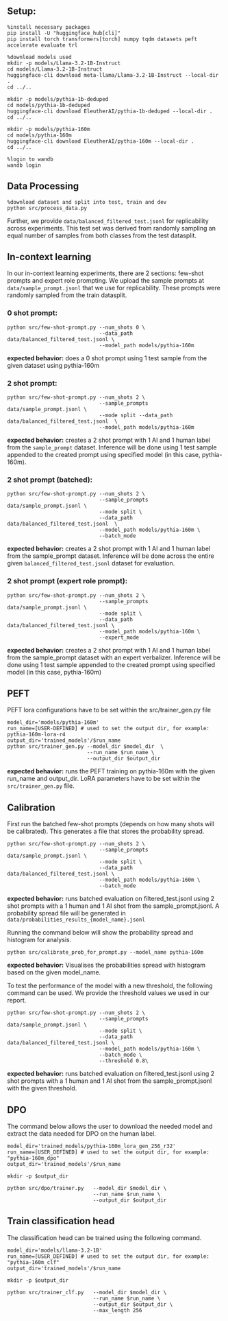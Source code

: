 ## Setup:

```
%install necessary packages
pip install -U "huggingface_hub[cli]"
pip install torch transformers[torch] numpy tqdm datasets peft accelerate evaluate trl
```

```
%download models used
mkdir -p models/Llama-3.2-1B-Instruct
cd models/Llama-3.2-1B-Instruct
huggingface-cli download meta-llama/Llama-3.2-1B-Instruct --local-dir .
cd ../..

mkdir -p models/pythia-1b-deduped
cd models/pythia-1b-deduped
huggingface-cli download EleutherAI/pythia-1b-deduped --local-dir .
cd ../..

mkdir -p models/pythia-160m
cd models/pythia-160m
huggingface-cli download EleutherAI/pythia-160m --local-dir .
cd ../..
```

``` 
%login to wandb
wandb login 
```

## Data Processing
```
%download dataset and split into test, train and dev
python src/process_data.py
```

Further, we provide `data/balanced_filtered_test.jsonl` for replicability across experiments. This test set was derived from randomly sampling an equal number of samples from both classes from the test datasplit. 

## In-context learning

In our in-context learning experiments, there are 2 sections: few-shot prompts and expert role prompting. We upload the sample prompts at `data/sample_prompt.jsonl` that we use for replicability. These prompts were randomly sampled from the train datasplit. 

### 0 shot prompt:

```
python src/few-shot-prompt.py --num_shots 0 \
                              --data_path data/balanced_filtered_test.jsonl \
                              --model_path models/pythia-160m
```

**expected behavior:** does a 0 shot prompt using 1 test sample from the given dataset using pythia-160m



### 2 shot prompt:

```
python src/few-shot-prompt.py --num_shots 2 \
                              --sample_prompts data/sample_prompt.jsonl \
                              --mode split --data_path data/balanced_filtered_test.jsonl  \
                              --model_path models/pythia-160m
```

**expected behavior:** creates a 2 shot prompt with 1 AI and 1 human label from the `sample_prompt` dataset. Inference will be done using 1 test sample appended to the created prompt using specified model (in this case, pythia-160m).



### 2 shot prompt (batched):

```
python src/few-shot-prompt.py --num_shots 2 \
                              --sample_prompts data/sample_prompt.jsonl \
                              --mode split \
                              --data_path data/balanced_filtered_test.jsonl  \
                              --model_path models/pythia-160m \
                              --batch_mode
```

**expected behavior:** creates a 2 shot prompt with 1 AI and 1 human label from the sample_prompt dataset. Inference will be done across the entire given `balanced_filtered_test.jsonl` dataset for evaluation.



### 2 shot prompt (expert role prompt):

```
python src/few-shot-prompt.py --num_shots 2 \
                              --sample_prompts data/sample_prompt.jsonl \
                              --mode split \
                              --data_path data/balanced_filtered_test.jsonl \
                              --model_path models/pythia-160m \
                              --expert_mode
```

**expected behavior:** creates a 2 shot prompt with 1 AI and 1 human label from the sample_prompt dataset with an expert verbalizer. Inference will be done using 1 test sample appended to the created prompt using specified model (in this case, pythia-160m)

## PEFT

PEFT lora configurations have to be set within the src/trainer_gen.py file

```
model_dir='models/pythia-160m'
run_name=[USER-DEFINED] # used to set the output dir, for example: pythia-160m-lora-r4
output_dir='trained_models'/$run_name
python src/trainer_gen.py --model_dir $model_dir  \
                          --run_name $run_name \
                          --output_dir $output_dir 
```

**expected behavior:** runs the PEFT training on pythia-160m with the given run_name and output_dir. LoRA parameters have to be set within the `src/trainer_gen.py` file.

## Calibration

First run the batched few-shot prompts (depends on how many shots will be calibrated). This generates a file that stores the probability spread.

```
python src/few-shot-prompt.py --num_shots 2 \
                              --sample_prompts data/sample_prompt.jsonl \
                              --mode split \
                              --data_path data/balanced_filtered_test.jsonl \
                              --model_path models/pythia-160m \
                              --batch_mode
```

**expected behavior:** runs batched evaluation on filtered_test.jsonl using 2 shot prompts with a 1 human and 1 AI shot from the sample_prompt.jsonl. A probability spread file will be generated in `data/probabilities_results_{model_name}.jsonl`

Running the command below will show the probability spread and histogram for analysis.

```
python src/calibrate_prob_for_prompt.py --model_name pythia-160m
```

**expected behavior:** Visualises the probabilities spread with histogram based on the given model_name.

To test the performance of the model with a new threshold, the following command can be used. We provide the threshold values we used in our report.

```
python src/few-shot-prompt.py --num_shots 2 \
                              --sample_prompts data/sample_prompt.jsonl \
                              --mode split \
                              --data_path data/balanced_filtered_test.jsonl \
                              --model_path models/pythia-160m \
                              --batch_mode \ 
                              --threshold 0.8\
```

**expected behavior:** runs batched evaluation on filtered_test.jsonl using 2 shot prompts with a 1 human and 1 AI shot from the sample_prompt.jsonl with the given threshold.

## DPO

The command below allows the user to download the needed model and extract the data needed for DPO on the human label.

```
model_dir='trained_models/pythia-160m_lora_gen_256_r32'
run_name=[USER_DEFINED] # used to set the output dir, for example: "pythia-160m_dpo"
output_dir='trained_models'/$run_name

mkdir -p $output_dir

python src/dpo/trainer.py   --model_dir $model_dir \
                            --run_name $run_name \
                            --output_dir $output_dir 
```



## Train classification head

The classification head can be trained using the following command. 

```
model_dir='models/llama-3.2-1B'
run_name=[USER_DEFINED] # used to set the output dir, for example: "pythia-160m_clf"
output_dir='trained_models'/$run_name

mkdir -p $output_dir

python src/trainer_clf.py   --model_dir $model_dir \
                            --run_name $run_name \
                            --output_dir $output_dir \
                            --max_length 256 
```


